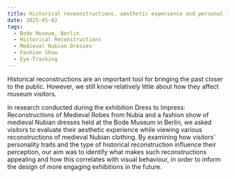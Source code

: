 ```yaml
---
title: Historical receonstructions, aesthetic experience and personal traits
date: 2025-05-02
tags:
  - Bode Museum, Berlin
  - Historical Reconstructions
  - Medieval Nubian Dresses
  - Fashion Show
  - Eye-Tracking
---
```


Historical reconstructions are an important tool for bringing the past closer to the public. However, we still know relatively little about how they affect museum visitors.

In research conducted during the exhibition Dress to Impress: Reconstructions of Medieval Robes from Nubia and a fashion show of medieval Nubian dresses held at the Bode Museum in Berlin, we asked visitors to evaluate their aesthetic experience while viewing various reconstructions of medieval Nubian clothing. By examining how visitors’ personality traits and the type of historical reconstruction influence their perception, our aim was to identify what makes such reconstructions appealing and how this correlates with visual behaviour, in order to inform the design of more engaging exhibitions in the future.

<!--more-->
